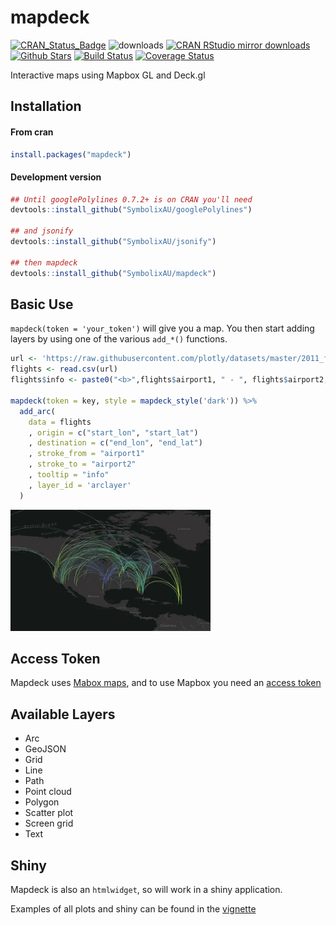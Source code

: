# mapdeck

[![CRAN_Status_Badge](http://www.r-pkg.org/badges/version/mapdeck)](http://cran.r-project.org/package=mapdeck)
![downloads](http://cranlogs.r-pkg.org/badges/grand-total/mapdeck)
[![CRAN RStudio mirror downloads](http://cranlogs.r-pkg.org/badges/mapdeck)](http://cran.r-project.org/web/packages/mapdeck/index.html)
[![Github Stars](https://img.shields.io/github/stars/SymbolixAU/mapdeck.svg?style=social&label=Github)](https://github.com/SymbolixAU/mapdeck)
[![Build Status](https://travis-ci.org/SymbolixAU/mapdeck.svg?branch=master)](https://travis-ci.org/SymbolixAU/mapdeck)
[![Coverage Status](https://codecov.io/github/SymbolixAU/mapdeck/coverage.svg?branch=master)](https://codecov.io/github/SymbolixAU/mapdeck?branch=master)

Interactive maps using Mapbox GL and Deck.gl

## Installation

#### From cran

```r
install.packages("mapdeck")
```

#### Development version
```r
## Until googlePolylines 0.7.2+ is on CRAN you'll need 
devtools::install_github("SymbolixAU/googlePolylines")

## and jsonify
devtools::install_github("SymbolixAU/jsonify")

## then mapdeck
devtools::install_github("SymbolixAU/mapdeck")
```

## Basic Use

`mapdeck(token = 'your_token')` will give you a map. You then start adding layers by using one of the various `add_*()` functions. 

```r
url <- 'https://raw.githubusercontent.com/plotly/datasets/master/2011_february_aa_flight_paths.csv'
flights <- read.csv(url)
flights$info <- paste0("<b>",flights$airport1, " - ", flights$airport2, "</b>")

mapdeck(token = key, style = mapdeck_style('dark')) %>%
  add_arc(
    data = flights
    , origin = c("start_lon", "start_lat")
    , destination = c("end_lon", "end_lat")
    , stroke_from = "airport1"
    , stroke_to = "airport2"
    , tooltip = "info"
    , layer_id = 'arclayer'
  )
```

![Arcs](./vignettes/img/readme_arcs_small.gif)

## Access Token

Mapdeck uses [Mabox maps](https://www.mapbox.com/), and to use Mapbox you need an [access token](https://www.mapbox.com/help/how-access-tokens-work/)

## Available Layers

- Arc
- GeoJSON
- Grid
- Line
- Path 
- Point cloud
- Polygon
- Scatter plot
- Screen grid
- Text


## Shiny

Mapdeck is also an `htmlwidget`, so will work in a shiny application. 

Examples of all plots and shiny can be found in the [vignette](https://github.com/SymbolixAU/mapdeck/blob/master/vignettes/mapdeck.Rmd)

